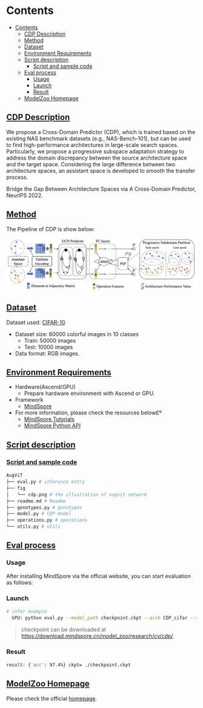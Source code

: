 # Contents

- [Contents](#contents)
    - [CDP Description](#cdp-description)
    - [Method](#method)
    - [Dataset](#dataset)
    - [Environment Requirements](#environment-requirements)
    - [Script description](#script-description)
        - [Script and sample code](#script-and-sample-code)
    - [Eval process](#eval-process)
        - [Usage](#usage)
        - [Launch](#launch)
        - [Result](#result)
    - [ModelZoo Homepage](#modelzoo-homepage)

## [CDP Description](#contents)

We propose a Cross-Domain Predictor (CDP), which is trained based on the existing NAS benchmark datasets (e.g., NAS-Bench-101), but can be used to find high-performance architectures in large-scale search spaces. Particularly, we propose a progressive subspace adaptation strategy to address the domain discrepancy between the source architecture space and the target space. Considering the large difference between two architecture spaces, an assistant space is developed to smooth the transfer process.

Bridge the Gap Between Architecture Spaces via A Cross-Domain Predictor, NeurIPS 2022.

## [Method](#contents)

The Pipeline of CDP is show below:

![image-20211026160438718](./fig/cdp.png)

## [Dataset](#contents)

Dataset used: [CIFAR-10](https://www.cs.toronto.edu/~kriz/cifar.html)

- Dataset size: 60000 colorful images in 10 classes
    - Train: 50000 images
    - Test: 10000 images
- Data format: RGB images.

## [Environment Requirements](#contents)

- Hardware(Ascend/GPU)
    - Prepare hardware environment with Ascend or GPU.
- Framework
    - [MindSpore](https://www.mindspore.cn/install/en)
- For more information, please check the resources below£º
    - [MindSpore Tutorials](https://www.mindspore.cn/tutorials/en/master/index.html)
    - [MindSpore Python API](https://www.mindspore.cn/docs/en/master/api_python/mindspore.html)

## [Script description](#contents)

### [Script and sample code](#contents)

```bash
AugViT
├── eval.py # inference entry
├── fig
│   └── cdp.png # the illustration of augvit network
├── readme.md # Readme
├── genotypes.py # genotypes
├── model.py # CDP model
├── operations.py # operations
└── utils.py # utils
```

## [Eval process](#contents)

### Usage

After installing MindSpore via the official website, you can start evaluation as follows:

### Launch

```bash
# infer example
  GPU: python eval.py --model_path checkpoint.ckpt --arch CDP_cifar --set cifar10 --data [DATA_PATH]
```

> checkpoint can be downloaded at https://download.mindspore.cn/model_zoo/research/cv/cdp/.

### Result

```bash
result: {'acc': 97.4%} ckpt= ./checkpoint.ckpt
```

## [ModelZoo Homepage](#contents)

Please check the official [homepage](https://gitee.com/mindspore/models).